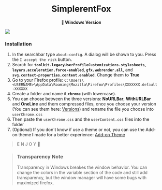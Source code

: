 <div align="center">
<h1>SimplerentFox</h1>
<b>🦊 Windows Version</b>
</div>

![](https://github.com/MiguelRAvila/SimplerentFox/blob/master/Images/win.png)

### Installation

1. In the searchbar type `about:config`. A dialog will be shown to you. Press the `I accept the risk` button.
2. Search for **`toolkit.legacyUserProfileCustomizations.stylesheets`**, **`layers.acceleration.force-enabled`**, **`gfx.webrender.all`**, and **`svg.context-properties.content.enabled`**. Change them to **True**
3. Go to your Firefox profile: `C:\Users\<USERNAME>\AppData\Roaming\Mozilla\Firefox\Profiles\XXXXXXX.default-XXXXXX`
4. Create a folder and name it **`chrome`** (with lowercase).
5. You can choose between the three versions: **NoURLBar**, **WithURLBar** and **OneLine** and them compressed files, once you choose your version (You can see them here: [Versions](#three-versions)) and rename the file you choose into `userChrome.css` 
6. Then paste the `userChrome.css` and the `userContent.css` files into the folder
7. (Optional) If you don't know if use a theme or not, you can use the Add-on theme I made for a better experience: [Add-on Theme](https://addons.mozilla.org/en-US/firefox/addon/simplerentfox/)
 
> E N J O Y 🦊

> ### Transparency Note
>
> Transparency in Windows breakes the window behavior. You can change the colors in the variable section of the code and still add transparency, but the window manager will have some bugs with maximized firefox.